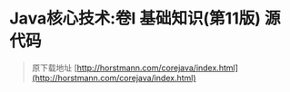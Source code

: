 #  Java核心技术:卷I 基础知识(第11版) 源代码

> 原下载地址 [http://horstmann.com/corejava/index.html](http://horstmann.com/corejava/index.html)

